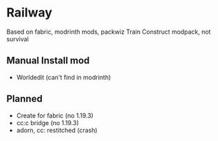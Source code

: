 # Railway

Based on fabric, modrinth mods, packwiz
Train Construct modpack, not survival

## Manual Install mod
- Worldedit (can't find in modrinth)

## Planned
- Create for fabric (no 1.19.3)
- cc:c bridge (no 1.19.3)
- adorn, cc: restitched (crash)

